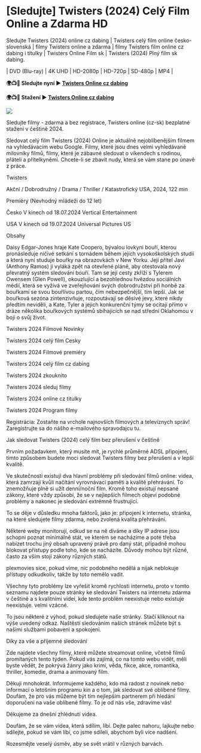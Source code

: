 # [Sledujte] Twisters (2024) Celý Film Online a Zdarma HD

Sledujte Twisters (2024) online cz dabing | Twisters celý film online česko-slovenská | filmy Twisters online a zdarma | filmy Twisters film online cz dabing i titulky | Twisters Online Film sk | Twisters (2024) Plný film sk dabing.

| DVD (Blu-ray) | 4K UHD | HD-2080p | HD-720p | SD-480p | MP4 |

**🌍📺📱 Sledujte nyní ▶️ [Twisters Online cz dabing](https://plexmovies.org/cs/movie/718821)**

**🌍📺📱 Stažení ▶️ [Twisters Online cz dabing](https://plexmovies.org/cs/movie/718821)**

<img src="https://image.tmdb.org/t/p/original/A7MEYn25BeGGrleczbCLNaNb9D1.jpg" />

Sledujte filmy - zdarma a bez registrace, Twisters online (cz-sk) bezplatné stažení v češtině 2024.

Sledovat celý film Twisters (2024) Online je aktuálně nejoblíbenějším filmem na vyhledávacím webu Google. Filmy, které jsou dnes velmi vyhledávané milovníky filmů, filmy, které je zábavné sledovat o víkendech s rodinou, přáteli a přítelkyněmi. Chcete-li se zbavit nudy, která se vám stane po únavě z práce.

Twisters

Akční / Dobrodružný / Drama / Thriller / Katastrofický
USA, 2024, 122 min

Premiéry (Nevhodný mládeži do 12 let)

Česko V kinech od 18.07.2024 Vertical Entertainment

USA V kinech od 19.07.2024 Universal Pictures US

Obsahy

Daisy Edgar-Jones hraje Kate Coopero, bývalou lovkyni bouří, kterou pronásleduje ničivé setkání s tornádem během jejích vysokoškolských studií a která nyní studuje bouřky na obrazovkách v New Yorku. Její přítel Javi (Anthony Ramos) ji vyláká zpět na otevřené pláně, aby otestovala nový převratný systém sledování bouří. Tam se její cesty zkříží s Tylerem Owensem (Glen Powell), okouzlující a bezohlednou hvězdou sociálních médií, která se vyžívá ve zveřejňování svých dobrodružství při honbě za bouřkami se svou bouřlivou partou, čím nebezpečnější, tím lepší. Jak se bouřková sezóna zintenzivňuje, rozpoutávají se děsivé jevy, které nikdy předtím neviděli, a Kate, Tyler a jejich konkurenční týmy se ocitají přímo v dráze několika bouřkových systémů sbíhajících se nad střední Oklahomou v boji o svůj život.

Twisters 2024 Filmové Novinky

Twisters 2024 celý film Cesky

Twisters 2024 Filmové premiéry

Twisters 2024 celý film cz dabing

Twisters 2024 zkouknito

Twisters 2024 sleduj filmy

Twisters 2024 online cz titulky

Twisters 2024 Program filmy

Registrácia: Zostaňte na vrchole najnovších filmových a televíznych správ! Zaregistrujte sa do nášho e-mailového spravodajcu tu.

Jak sledovat Twisters (2024) celý film bez přerušení v češtině

Prvním požadavkem, který musíte mít, je rychlé průměrné ADSL připojení, tímto způsobem budete moci sledovat Twisters filmy bez přerušení a v lepší kvalitě.

Ve skutečnosti existují dva hlavní problémy při sledování filmů online: videa, která zamrzají kvůli načítání vyrovnávací paměti a kvalitě přehrávání. To znemožňuje plně si užít denní/noční film. Kromě toho existují nepsané zákony, které vždy způsobí, že se v nejlepších filmech objeví podobné problémy a nakonec je sledování extrémně frustrující.

To se děje v důsledku mnoha faktorů, jako je: připojení k internetu, stránka, na které sledujete filmy zdarma, nebo zvolená kvalita přehrávání.

Některé weby monitorují, odkud se na ně díváme a díky IP adrese jsou schopni poznat minimálně stát, ve kterém se nacházíme a poté třeba nabízet trochu jiný obsah upravený právě pro daný stát, případně mohou blokovat přístupy podle toho, kde se nacházíte. Důvody mohou být různé, často za vším stojí zákony různých států.

plexmovies sice, pokud víme, nic podobného nedělá a nijak neblokuje přístupy odkudkoliv, takže by toto nemělo vadit.

Všechny tyto problémy lze vyřešit kromě rychlosti internetu, proto v tomto seznamu najdete pouze stránky ke sledování Twisters na internetu zdarma v češtině a s kvalitními videi, kde tento problém neexistuje nebo existuje neexistuje. velmi vzácné.

To jsou některé z výhod, pokud sledujete naše stránky. Stačí kliknout na výše uvedený odkaz. Naštěstí sledováním našich stránek můžete být s našimi službami pobaveni a spokojeni.

Díky za vše a příjemné sledování

Zde najdete všechny filmy, které můžete streamovat online, včetně filmů promítaných tento týden. Pokud vás zajímá, co na tomto webu vidět, měli byste vědět, že pokrývá žánry jako krimi, věda, fikce, akce, romantika, thriller, komedie, drama a animovaný film.

Děkuji mnohokrát. Informujeme každého, kdo má radost z novinek nebo informací o letošním programu kin a o tom, jak sledovat své oblíbené filmy. Doufám, že pro vás můžeme být tím nejlepším partnerem při hledání doporučení na vaše oblíbené filmy. To je od nás vše, zdravíme vás!

Děkujeme za dnešní zhlédnutí videa.

Doufám, že se vám videa, která sdílím, líbí. Dejte palec nahoru, lajkujte nebo sdílejte, pokud se vám líbí, co jsme sdíleli, abychom byli více nadšení.

Rozesmějte veselý úsměv, aby se svět vrátil v různých barvách.
